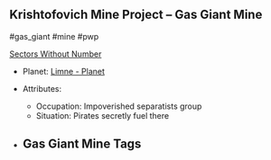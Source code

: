 ## Krishtofovich Mine Project &ndash; Gas Giant Mine

#gas_giant #mine #pwp

[Sectors Without Number](https://sectorswithoutnumber.com/sector/bfDcBzTtgpeyLUfwzjio/gasGiantMine/P2fo6xsYdrPK0BcJCWHJ)

- Planet: [Limne - Planet](../../../Gaming/StarsWithoutNumber/PiratesWithoutPlunder/Limne%20-%20Planet.md)

- Attributes:
   -   Occupation: Impoverished separatists group
   -   Situation: Pirates secretly fuel there

- Gas Giant Mine Tags
	-  

